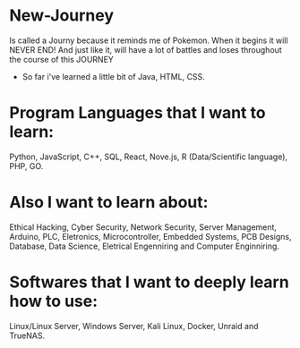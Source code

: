 # New-Journey
Is called a Journy because it reminds me of Pokemon. When it begins it will NEVER END! And just like it, will have a lot of battles and loses throughout the course of this JOURNEY
- So far i've learned a little bit of Java, HTML, CSS.

# Program Languages that I want to learn:
Python, JavaScript, C++, SQL, React, Nove.js, R (Data/Scientific language), PHP, GO.

# Also I want to learn about: 
Ethical Hacking, Cyber Security, Network Security, Server Management, Arduino, PLC, Eletronics, Microcontroller, Embedded Systems, PCB Designs, Database, Data Science, Eletrical Engenniring and Computer Enginniring.

# Softwares that I want to deeply learn how to use:
Linux/Linux Server, Windows Server, Kali Linux, Docker, Unraid and TrueNAS.
